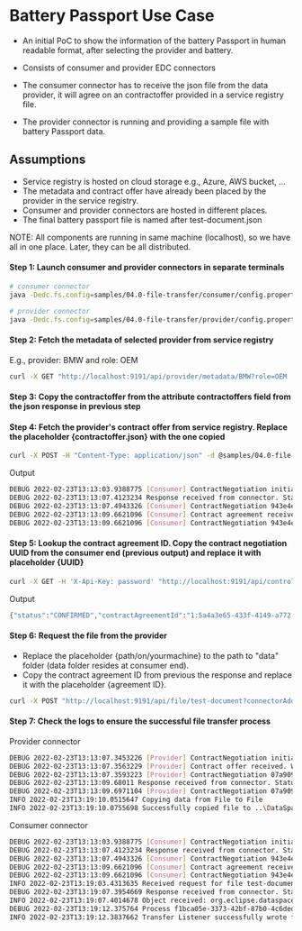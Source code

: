# Battery Passport Use Case

- An initial PoC to show the information of the battery Passport in human readable format, after selecting the provider and battery.

- Consists of consumer and provider EDC connectors
- The consumer connector has to receive the json file from the data provider, it will agree on an contractoffer provided in a service registry file.
- The provider connector is running and providing a sample file with battery Passport data.


## Assumptions

- Service registry is hosted on cloud storage e.g., Azure, AWS bucket, ... 
- The metadata and contract offer have already been placed by the provider in the service registry.
- Consumer and provider connectors are hosted in different places.
- The final battery passport file is named after test-document.json

NOTE: All components are running in same machine (localhost), so we have all in one place. Later, they can be all distributed.


#### Step 1: Launch consumer and provider connectors in separate terminals

```bash
# consumer connector
java -Dedc.fs.config=samples/04.0-file-transfer/consumer/config.properties -jar samples/04.0-file-transfer/consumer/build/libs/consumer.jar

# provider connector
java -Dedc.fs.config=samples/04.0-file-transfer/provider/config.properties -jar samples/04.0-file-transfer/provider/build/libs/provider.jar
```

#### Step 2: Fetch the metadata of selected provider from service registry

E.g., provider: BMW and role: OEM

```bash
curl -X GET "http://localhost:9191/api/provider/metadata/BMW?role=OEM
```

#### Step 3: Copy the contractoffer from the attribute contractoffers field from the json response in previous step

#### Step 4: Fetch the provider's contract offer from service registry. Replace the placeholder {contractoffer.json} with the one copied

```bash
curl -X POST -H "Content-Type: application/json" -d @samples/04.0-file-transfer/registry/contractoffers/{contractoffer.json} "http://localhost:9191/api/negotiation?connectorAddress=http://localhost:8181/api/ids/multipart"
```
Output
```bash
DEBUG 2022-02-23T13:13:03.9388775 [Consumer] ContractNegotiation initiated. 943e4e90-3ab5-4ecb-98a3-cc8cba4c559e is now in state INITIAL.
DEBUG 2022-02-23T13:13:07.4123234 Response received from connector. Status 200
DEBUG 2022-02-23T13:13:07.4943326 [Consumer] ContractNegotiation 943e4e90-3ab5-4ecb-98a3-cc8cba4c559e is now in state REQUESTED.
DEBUG 2022-02-23T13:13:09.6621096 [Consumer] Contract agreement received. Validation successful.
DEBUG 2022-02-23T13:13:09.6621096 [Consumer] ContractNegotiation 943e4e90-3ab5-4ecb-98a3-cc8cba4c559e is now in state CONFIRMED.
```

#### Step 5: Lookup the contract agreement ID. Copy the contract negotiation UUID from the consumer end (previous output) and replace it with placeholder {UUID}

```bash
curl -X GET -H 'X-Api-Key: password' "http://localhost:9191/api/control/negotiation/{UUID}/state"
```

Output

```bash
{"status":"CONFIRMED","contractAgreementId":"1:5a4a3e65-433f-4149-a772-22a4761f331c"}
```

#### Step 6: Request the file from the provider

- Replace the placeholder {path/on/yourmachine} to the path to "data" folder (data folder resides at consumer end).
- Copy the contract agreement ID from previous the response and replace it with the placeholder {agreement ID}.

```bash
curl -X POST "http://localhost:9191/api/file/test-document?connectorAddress=http://localhost:8181/api/ids/multipart&destination={path/on/yourmachine}&contractId={agreement ID}"
```

#### Step 7: Check the logs to ensure the successful file transfer process

Provider connector

```bash
DEBUG 2022-02-23T13:13:07.3453226 [Provider] ContractNegotiation initiated. 07a909bf-783e-4fe6-9d77-db1948eb9f4d is now in state REQUESTED.
DEBUG 2022-02-23T13:13:07.3563229 [Provider] Contract offer received. Will be approved.
DEBUG 2022-02-23T13:13:07.3593223 [Provider] ContractNegotiation 07a909bf-783e-4fe6-9d77-db1948eb9f4d is now in state CONFIRMING.
DEBUG 2022-02-23T13:13:09.68011 Response received from connector. Status 200
DEBUG 2022-02-23T13:13:09.6971104 [Provider] ContractNegotiation 07a909bf-783e-4fe6-9d77-db1948eb9f4d is now in state CONFIRMED.
INFO 2022-02-23T13:19:10.0515647 Copying data from File to File
INFO 2022-02-23T13:19:10.0755698 Successfully copied file to ..\DataSpaceConnector\samples\04.0-file-transfer\data\test-document.json
```

Consumer connector

```bash
DEBUG 2022-02-23T13:13:03.9388775 [Consumer] ContractNegotiation initiated. 943e4e90-3ab5-4ecb-98a3-cc8cba4c559e is now in state INITIAL.
DEBUG 2022-02-23T13:13:07.4123234 Response received from connector. Status 200
DEBUG 2022-02-23T13:13:07.4943326 [Consumer] ContractNegotiation 943e4e90-3ab5-4ecb-98a3-cc8cba4c559e is now in state REQUESTED.
DEBUG 2022-02-23T13:13:09.6621096 [Consumer] Contract agreement received. Validation successful.
DEBUG 2022-02-23T13:13:09.6621096 [Consumer] ContractNegotiation 943e4e90-3ab5-4ecb-98a3-cc8cba4c559e is now in state CONFIRMED.
INFO 2022-02-23T13:19:03.4313635 Received request for file test-document against provider http://localhost:8181/api/ids/multipart
DEBUG 2022-02-23T13:19:07.3954669 Response received from connector. Status 200
INFO 2022-02-23T13:19:07.4014678 Object received: org.eclipse.dataspaceconnector.ids.api.multipart.dispatcher.message.MultipartRequestInProcessResponse@4fdb57d9
DEBUG 2022-02-23T13:19:12.375764 Process f1bca05e-3373-42bf-87b0-4c6ded597d7f is now COMPLETED
INFO 2022-02-23T13:19:12.3837662 Transfer Listener successfully wrote file ..\DataSpaceConnector\samples\04.0-file-transfer\data\marker.txt
```

